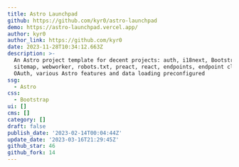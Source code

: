 ```yaml
---
title: Astro Launchpad
github: https://github.com/kyr0/astro-launchpad
demo: https://astro-launchpad.vercel.app/
author: kyr0
author_link: https://github.com/kyr0
date: 2023-11-28T10:34:12.663Z
description: >-
  An Astro project template for decent projects: auth, i18next, Bootstrap,
  sitemap, webworker, robots.txt, preact, react, endpoints, endpoint clients,
  OAuth, various Astro features and data loading preconfigured
ssg:
  - Astro
css:
  - Bootstrap
ui: []
cms: []
category: []
draft: false
publish_date: '2023-02-14T00:04:44Z'
update_date: '2023-03-16T21:29:45Z'
github_star: 46
github_fork: 14
---
```

